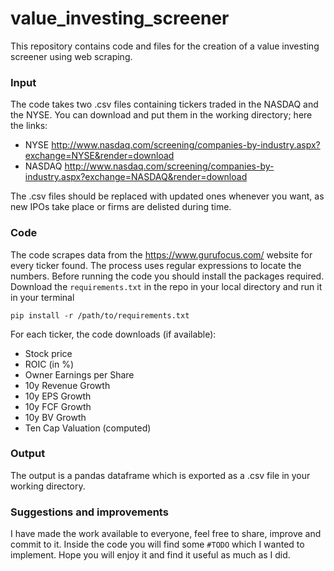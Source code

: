 # value_investing_screener
This repository contains code and files for the creation of a value investing screener using web scraping.

### Input
The code takes two .csv files containing tickers traded in the NASDAQ and the NYSE. You can download and put them in the working directory; here the links:
- NYSE http://www.nasdaq.com/screening/companies-by-industry.aspx?exchange=NYSE&render=download
- NASDAQ http://www.nasdaq.com/screening/companies-by-industry.aspx?exchange=NASDAQ&render=download

The .csv files should be replaced with updated ones whenever you want, as new IPOs take place or firms are delisted during time.

### Code
The code scrapes data from the https://www.gurufocus.com/ website for every ticker found. The process uses regular expressions to locate the numbers. Before running the code you should install the packages required. Download the `requirements.txt` in the repo in your local directory and run it in your terminal
```
pip install -r /path/to/requirements.txt
```
For each ticker, the code downloads (if available):
- Stock price
- ROIC (in %)	
- Owner Earnings per Share	
- 10y Revenue Growth	
- 10y EPS Growth	
- 10y FCF Growth	
- 10y BV Growth	
- Ten Cap Valuation (computed)

### Output
The output is a pandas dataframe which is exported as a .csv file in your working directory.

### Suggestions and improvements
I have made the work available to everyone, feel free to share, improve and commit to it. Inside the code you will find some `#TODO` which I wanted to implement.
Hope you will enjoy it and find it useful as much as I did.
